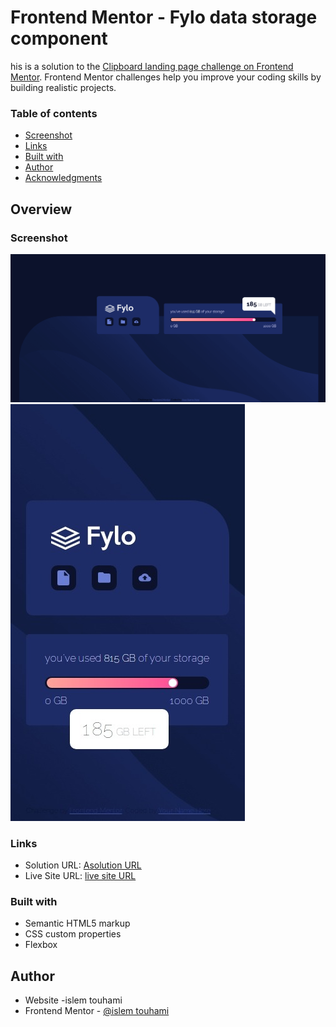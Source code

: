 # Frontend Mentor - Fylo data storage component

his is a solution to the [Clipboard landing page challenge on Frontend Mentor](https://www.frontendmentor.io/challenges/clipboard-landing-page-5cc9bccd6c4c91111378ecb9). Frontend Mentor challenges help you improve your coding skills by building realistic projects. 

### Table of contents

  - [Screenshot](#screenshot)
  - [Links](#links)
  - [Built with](#built-with)
  - [Author](#author)
  - [Acknowledgments](#acknowledgments)

## Overview

### Screenshot
![](./design/Screenshot.png)
![](./design/Screenshot.jpeg)


### Links

- Solution URL: [Asolution URL](https://your-solution-url.com)
- Live Site URL: [ live site URL](https://your-live-site-url.com)

### Built with

- Semantic HTML5 markup
- CSS custom properties
- Flexbox

## Author

- Website -islem touhami
- Frontend Mentor - [@islem touhami](https://www.frontendmentor.io/profile/islemtouhami)
